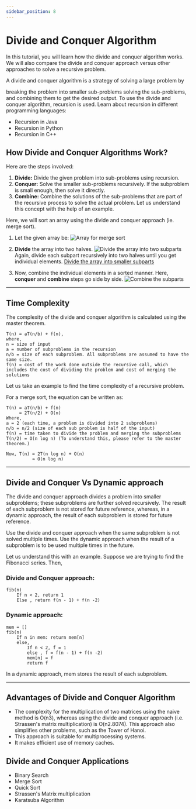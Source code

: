 ```yaml
---
sidebar_position: 8
---
```

# Divide and Conquer Algorithm

In this tutorial, you will learn how the divide and conquer algorithm works. We will also compare the divide and conquer approach versus other approaches to solve a recursive problem.

A divide and conquer algorithm is a strategy of solving a large problem by

breaking the problem into smaller sub-problems
solving the sub-problems, and
combining them to get the desired output.
To use the divide and conquer algorithm, recursion is used. Learn about recursion in different programming languages:

- Recursion in Java
- Recursion in Python
- Recursion in C++

## How Divide and Conquer Algorithms Work?
Here are the steps involved:
1. **Divide:** Divide the given problem into sub-problems using recursion.
2. **Conquer:** Solve the smaller sub-problems recursively. If the subproblem is small enough, then solve it directly.
3. **Combine:** Combine the solutions of the sub-problems that are part of the recursive process to solve the actual problem.
Let us understand this concept with the help of an example.

Here, we will sort an array using the divide and conquer approach (ie. merge sort).

1. Let the given array be:
![Array for merge sort](https://i.imgur.com/Nc7P4jJ.png)

2. **Divide** the array into two halves.
![Divide the array into two subparts](https://i.imgur.com/XeyOOBA.png)
Again, divide each subpart recursively into two halves until you get individual elements.
[Divide the array into smaller subparts](https://i.imgur.com/F3tLPDw.png)

3. Now, combine the individual elements in a sorted manner. Here, **conquer** and **combine** steps go side by side.
![Combine the subparts](https://i.imgur.com/0VKgiry.png)

***

## Time Complexity
The complexity of the divide and conquer algorithm is calculated using the master theorem.
```
T(n) = aT(n/b) + f(n),
where,
n = size of input
a = number of subproblems in the recursion
n/b = size of each subproblem. All subproblems are assumed to have the same size.
f(n) = cost of the work done outside the recursive call, which includes the cost of dividing the problem and cost of merging the solutions
```
Let us take an example to find the time complexity of a recursive problem.

For a merge sort, the equation can be written as:
```
T(n) = aT(n/b) + f(n)
     = 2T(n/2) + O(n)
Where, 
a = 2 (each time, a problem is divided into 2 subproblems)
n/b = n/2 (size of each sub problem is half of the input)
f(n) = time taken to divide the problem and merging the subproblems
T(n/2) = O(n log n) (To understand this, please refer to the master theorem.)

Now, T(n) = 2T(n log n) + O(n)
          ≈ O(n log n)
```
***

## Divide and Conquer Vs Dynamic approach
The divide and conquer approach divides a problem into smaller subproblems; these subproblems are further solved recursively. The result of each subproblem is not stored for future reference, whereas, in a dynamic approach, the result of each subproblem is stored for future reference.

Use the divide and conquer approach when the same subproblem is not solved multiple times. Use the dynamic approach when the result of a subproblem is to be used multiple times in the future.

Let us understand this with an example. Suppose we are trying to find the Fibonacci series. Then,

### Divide and Conquer approach:
```
fib(n)
    If n < 2, return 1
    Else , return f(n - 1) + f(n -2)
```
### Dynamic approach:
```
mem = []
fib(n)
    If n in mem: return mem[n] 
    else,     
        If n < 2, f = 1
        else , f = f(n - 1) + f(n -2)
        mem[n] = f
        return f
```
In a dynamic approach, mem stores the result of each subproblem.

***

## Advantages of Divide and Conquer Algorithm
- The complexity for the multiplication of two matrices using the naive method is O(n3), whereas using the divide and conquer approach (i.e. Strassen's matrix multiplication) is O(n2.8074). This approach also simplifies other problems, such as the Tower of Hanoi.
- This approach is suitable for multiprocessing systems.
- It makes efficient use of memory caches.

## Divide and Conquer Applications
- Binary Search
- Merge Sort
- Quick Sort
- Strassen's Matrix multiplication
- Karatsuba Algorithm
